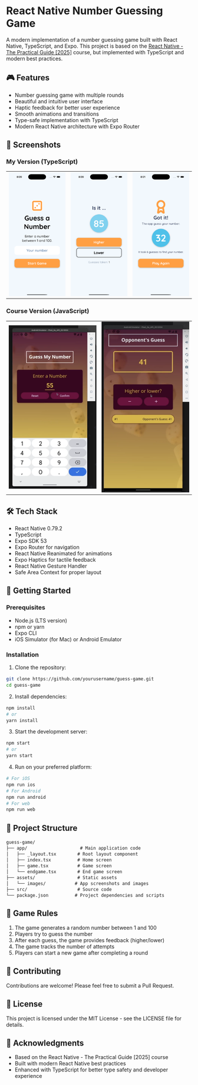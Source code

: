 # React Native Number Guessing Game

A modern implementation of a number guessing game built with React Native, TypeScript, and Expo. This project is based on the [React Native - The Practical Guide [2025]](https://www.udemy.com/course/react-native-the-practical-guide/) course, but implemented with TypeScript and modern best practices.

## 🎮 Features

- Number guessing game with multiple rounds
- Beautiful and intuitive user interface
- Haptic feedback for better user experience
- Smooth animations and transitions
- Type-safe implementation with TypeScript
- Modern React Native architecture with Expo Router

## 📱 Screenshots

### My Version (TypeScript)

<table>
<tr>
<td><img src="./assets/images/app1.png" alt="Game Screen" width="300"/></td>
<td><img src="./assets/images/app2.png" alt="Game Progress" width="300"/></td>
<td><img src="./assets/images/app3.png" alt="Game End" width="300"/></td>
</tr>
</table>

### Course Version (JavaScript)

<table>
<tr>
<td><img src="./assets/images/course-app1.png" alt="Course Version 1" width="300"/></td>
<td><img src="./assets/images/course-app2.png" alt="Course Version 2" width="300"/></td>
</tr>
</table>

## 🛠️ Tech Stack

- React Native 0.79.2
- TypeScript
- Expo SDK 53
- Expo Router for navigation
- React Native Reanimated for animations
- Expo Haptics for tactile feedback
- React Native Gesture Handler
- Safe Area Context for proper layout

## 🚀 Getting Started

### Prerequisites

- Node.js (LTS version)
- npm or yarn
- Expo CLI
- iOS Simulator (for Mac) or Android Emulator

### Installation

1. Clone the repository:

```bash
git clone https://github.com/yourusername/guess-game.git
cd guess-game
```

2. Install dependencies:

```bash
npm install
# or
yarn install
```

3. Start the development server:

```bash
npm start
# or
yarn start
```

4. Run on your preferred platform:

```bash
# For iOS
npm run ios
# For Android
npm run android
# For web
npm run web
```

## 📁 Project Structure

```
guess-game/
├── app/                    # Main application code
│   ├── _layout.tsx        # Root layout component
│   ├── index.tsx          # Home screen
│   ├── game.tsx           # Game screen
│   └── endgame.tsx        # End game screen
├── assets/                # Static assets
│   └── images/           # App screenshots and images
├── src/                   # Source code
└── package.json          # Project dependencies and scripts
```

## 🎯 Game Rules

1. The game generates a random number between 1 and 100
2. Players try to guess the number
3. After each guess, the game provides feedback (higher/lower)
4. The game tracks the number of attempts
5. Players can start a new game after completing a round

## 🤝 Contributing

Contributions are welcome! Please feel free to submit a Pull Request.

## 📝 License

This project is licensed under the MIT License - see the LICENSE file for details.

## 🙏 Acknowledgments

- Based on the React Native - The Practical Guide [2025] course
- Built with modern React Native best practices
- Enhanced with TypeScript for better type safety and developer experience

